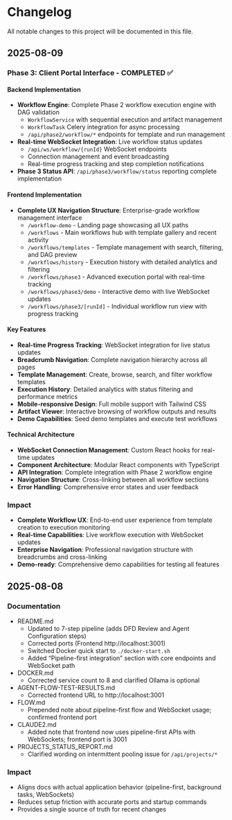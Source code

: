 # Changelog

All notable changes to this project will be documented in this file.

## 2025-08-09

### Phase 3: Client Portal Interface - COMPLETED ✅

#### Backend Implementation
- **Workflow Engine**: Complete Phase 2 workflow execution engine with DAG validation
  - `WorkflowService` with sequential execution and artifact management
  - `WorkflowTask` Celery integration for async processing
  - `/api/phase2/workflow/*` endpoints for template and run management
- **Real-time WebSocket Integration**: Live workflow status updates
  - `/api/ws/workflow/{runId}` WebSocket endpoints
  - Connection management and event broadcasting
  - Real-time progress tracking and step completion notifications
- **Phase 3 Status API**: `/api/phase3/workflow/status` reporting complete implementation

#### Frontend Implementation  
- **Complete UX Navigation Structure**: Enterprise-grade workflow management interface
  - `/workflow-demo` - Landing page showcasing all UX paths
  - `/workflows` - Main workflows hub with template gallery and recent activity
  - `/workflows/templates` - Template management with search, filtering, and DAG preview
  - `/workflows/history` - Execution history with detailed analytics and filtering
  - `/workflows/phase3` - Advanced execution portal with real-time tracking
  - `/workflows/phase3/demo` - Interactive demo with live WebSocket updates
  - `/workflows/phase3/[runId]` - Individual workflow run view with progress tracking

#### Key Features
- **Real-time Progress Tracking**: WebSocket integration for live status updates
- **Breadcrumb Navigation**: Complete navigation hierarchy across all pages
- **Template Management**: Create, browse, search, and filter workflow templates
- **Execution History**: Detailed analytics with status filtering and performance metrics
- **Mobile-responsive Design**: Full mobile support with Tailwind CSS
- **Artifact Viewer**: Interactive browsing of workflow outputs and results
- **Demo Capabilities**: Seed demo templates and execute test workflows

#### Technical Architecture
- **WebSocket Connection Management**: Custom React hooks for real-time updates
- **Component Architecture**: Modular React components with TypeScript
- **API Integration**: Complete integration with Phase 2 workflow engine
- **Navigation Structure**: Cross-linking between all workflow sections
- **Error Handling**: Comprehensive error states and user feedback

### Impact
- **Complete Workflow UX**: End-to-end user experience from template creation to execution monitoring
- **Real-time Capabilities**: Live workflow execution with WebSocket updates
- **Enterprise Navigation**: Professional navigation structure with breadcrumbs and cross-linking
- **Demo-ready**: Comprehensive demo capabilities for testing all features

## 2025-08-08

### Documentation
- README.md
  - Updated to 7-step pipeline (adds DFD Review and Agent Configuration steps)
  - Corrected ports (Frontend http://localhost:3001)
  - Switched Docker quick start to `./docker-start.sh`
  - Added “Pipeline-first integration” section with core endpoints and WebSocket path
- DOCKER.md
  - Corrected service count to 8 and clarified Ollama is optional
- AGENT-FLOW-TEST-RESULTS.md
  - Corrected frontend URL to http://localhost:3001
- FLOW.md
  - Prepended note about pipeline-first flow and WebSocket usage; confirmed frontend port
- CLAUDE2.md
  - Added note that frontend now uses pipeline-first APIs with WebSockets; frontend port is 3001
- PROJECTS_STATUS_REPORT.md
  - Clarified wording on intermittent pooling issue for `/api/projects/*`

### Impact
- Aligns docs with actual application behavior (pipeline-first, background tasks, WebSockets)
- Reduces setup friction with accurate ports and startup commands
- Provides a single source of truth for recent changes





